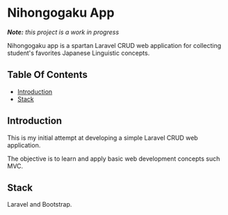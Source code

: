 # Nihongogaku App

_**Note:** this project is a work in progress_

Nihongogaku app is a spartan Laravel CRUD web application for collecting student's favorites Japanese Linguistic concepts.

## Table Of Contents

-   [Introduction](#introduction)
-   [Stack](#stack)

## Introduction

This is my initial attempt at developing a simple Laravel CRUD web application.

The objective is to learn and apply basic web development concepts such MVC.

## Stack

Laravel and Bootstrap.
